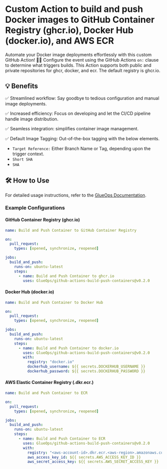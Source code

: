 # Custom Action to build and push Docker images to GitHub Container Registry (ghcr.io), Docker Hub (docker.io), and AWS ECR

Automate your Docker image deployments effortlessly with this custom GitHub Action! 🚀💪
Configure the event using the GitHub Actions `on:` clause to determine what triggers builds.
This Action supports both public and private repositories for ghcr, docker, and ecr.
The default registry is ghcr.io.

## 💡 Benefits

✅ Streamlined workflow: Say goodbye to tedious configuration and manual image deployments.

✅ Increased efficiency: Focus on developing and let the CI/CD pipeline handle image distribution.

✅ Seamless integration: simplifies container image management.

✅ Default Image Tagging: Out-of-the-box tagging with the below elements.

* `Target Reference:` Either Branch Name or Tag, depending upon the trigger context.
* `Short SHA`
* `SHA`

## 🛠️ How to Use

For detailed usage instructions, refer to the [GlueOps Documentation](https://glueops.dev/docs/deploy-applications/deploy-hello-world-to-glueops#add-ci-to-publish-a-docker-image-to-github-container-registry).

### Example Configurations

#### **GitHub Container Registry (ghcr.io)**

```yaml
name: Build and Push Container to GitHub Container Registry

on:
  pull_request:
    types: [opened, synchronize, reopened]

jobs:
  build_and_push:
    runs-on: ubuntu-latest
    steps:
      - name: Build and Push Container to ghcr.io
        uses: GlueOps/github-actions-build-push-containers@v0.2.0
```

#### **Docker Hub (docker.io)**

```yaml
name: Build and Push Container to Docker Hub

on:
  pull_request:
    types: [opened, synchronize, reopened]

jobs:
  build_and_push:
    runs-on: ubuntu-latest
    steps:
      - name: Build and Push Container to docker.io
        uses: GlueOps/github-actions-build-push-containers@v0.2.0
        with:
          registry: "docker.io"
          dockerhub_username: ${{ secrets.DOCKERHUB_USERNAME }}
          dockerhub_password: ${{ secrets.DOCKERHUB_PASSWORD }}
```

#### **AWS Elastic Container Registry (.dkr.ecr.)**

```yaml
name: Build and Push Container to ECR

on:
  pull_request:
    types: [opened, synchronize, reopened]

jobs:
  build_and_push:
    runs-on: ubuntu-latest
    steps:
      - name: Build and Push Container to ECR
        uses: GlueOps/github-actions-build-push-containers@v0.2.0
        with:
          registry: "<aws-account-id>.dkr.ecr.<aws-region>.amazonaws.com"
          aws_access_key_id: ${{ secrets.AWS_ACCESS_KEY_ID }}
          aws_secret_access_key: ${{ secrets.AWS_SECRET_ACCESS_KEY }}
```